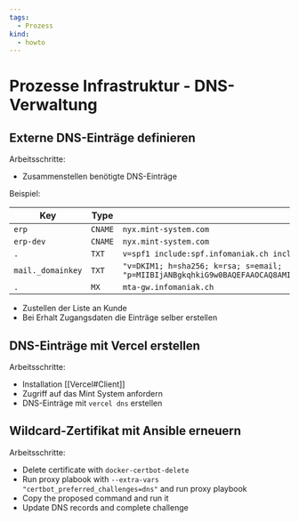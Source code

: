 ```yaml
---
tags:
  - Prozess
kind:
  - howto
---
```

# Prozesse Infrastruktur - DNS-Verwaltung

## Externe DNS-Einträge definieren

Arbeitsschritte:

* Zusammenstellen benötigte DNS-Einträge

Beispiel:

| Key               | Type    | Value                                                                                                                                                                                                                                                                                                                                                                                                                                              |
| ----------------- | ------- | -------------------------------------------------------------------------------------------------------------------------------------------------------------------------------------------------------------------------------------------------------------------------------------------------------------------------------------------------------------------------------------------------------------------------------------------------- |
| `erp`             | `CNAME` | `nyx.mint-system.com`                                                                                                                                                                                                                                                                                                                                                                                                                              |
| `erp-dev`         | `CNAME` | `nyx.mint-system.com`                                                                                                                                                                                                                                                                                                                                                                                                                              |
| `.`               | `TXT`   | `v=spf1 include:spf.infomaniak.ch include:nyx.mint-system.com -all`                                                                                                                                                                                                                                                                                                                                                                                                          |
| `mail._domainkey` | `TXT`   | `"v=DKIM1; h=sha256; k=rsa; s=email; "p=MIIBIjANBgkqhkiG9w0BAQEFAAOCAQ8AMIIBCgKCAQEAuo74UUktkyZxJ6MPwYu+O+AfJutLreWr8Om25xUwxnkjpOmW1+LxGgPBABp4MSbC3fjI/BAQTXLHMxhUuFfio5jHWyGHlJVQpUJR2TBR4OABjC+OnsztlwueEYoRiF4tBTb/BHO1wcN5lJ62ewmifGoVACGeHisaeFcsEqqInHbIXgepClcsYOVKSH3m3DhT71eiICTaeZAHIb4qNSpVmmme+9h22HoH/2pfw0QjtCV3yJllKTlRn8WmROUGsrVFpO157e11pRuFg5JYg9xQtrIhYCAeu/0+Mu8EofGU9hVojYBPRxek2/hzXTx7nPDBsmCqbo943MR6AHfq7WzafwIDAQAB"` |
| `.`               | `MX`    | `mta-gw.infomaniak.ch`                                                                                                                                                                                                                                                                                                                                                                                                                             |

* Zustellen der Liste an Kunde
* Bei Erhalt Zugangsdaten die Einträge selber erstellen

## DNS-Einträge mit Vercel erstellen

Arbeitsschritte:

* Installation [[Vercel#Client]]
* Zugriff auf das Mint System anfordern
* DNS-Einträge mit `vercel dns` erstellen

## Wildcard-Zertifikat mit Ansible erneuern

Arbeitsschritte:

* Delete certificate with `docker-certbot-delete`
* Run proxy plabook with `--extra-vars "certbot_preferred_challenges=dns"` and run proxy playbook
* Copy the proposed command and run it
* Update DNS records and complete challenge